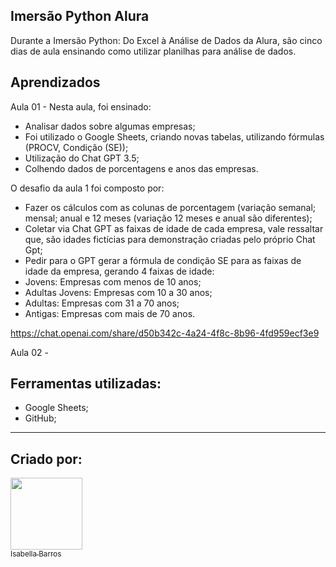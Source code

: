 ## Imersão Python Alura

Durante a Imersão Python: Do Excel à Análise de Dados da Alura, são cinco dias de aula ensinando como utilizar planilhas para análise de dados.

## Aprendizados
Aula 01 - Nesta aula, foi ensinado:

- Analisar dados sobre algumas empresas;
- Foi utilizado o Google Sheets, criando novas tabelas, utilizando fórmulas (PROCV, Condição (SE));
- Utilização do Chat GPT 3.5;
- Colhendo dados de porcentagens e anos das empresas.

O desafio da aula 1 foi composto por:

- Fazer os cálculos com as colunas de porcentagem (variação semanal; mensal; anual e 12 meses (variação 12 meses e anual são diferentes);
- Coletar via Chat GPT as faixas de idade de cada empresa, vale ressaltar que, são idades fictícias para demonstração  criadas pelo próprio Chat Gpt;
- Pedir para o GPT gerar a fórmula de condição SE para as faixas de idade da empresa, gerando 4 faixas de idade:
- Jovens: Empresas com menos de 10 anos;
- Adultas Jovens: Empresas com 10 a 30 anos;
- Adultas: Empresas com 31 a 70 anos;
- Antigas: Empresas com mais de 70 anos. 

https://chat.openai.com/share/d50b342c-4a24-4f8c-8b96-4fd959ecf3e9

Aula 02 - 


## Ferramentas utilizadas:
- Google Sheets;
- GitHub;

  
---
## Criado por:

[<img src="https://avatars.githubusercontent.com/u/81197504?v=4" width=115><br><sub>Isabella Barros</sub>](https://www.linkedin.com/in/isabella-barros-b38ba6135/)
